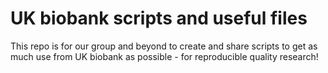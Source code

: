 # UK biobank scripts and useful files

This repo is for our group and beyond to create and share scripts to get as much use from UK biobank as possible - for reproducible quality research!
